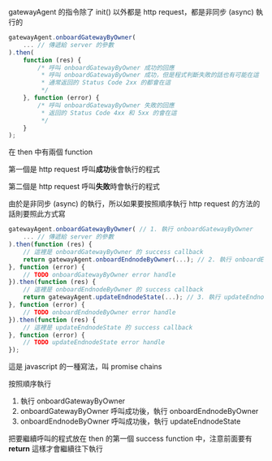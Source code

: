 gatewayAgent 的指令除了 init() 以外都是 http request，都是非同步 (async) 執行的

```javascript
gatewayAgent.onboardGatewayByOwner(
    ... // 傳遞給 server 的參數
).then(
    function (res) {
        /* 呼叫 onboardGatewayByOwner 成功的回應
         * 呼叫 onboardGatewayByOwner 成功，但是程式判斷失敗的話也有可能在這
         * 通常返回的 Status Code 2xx 的都會在這
         */
    }, function (error) {
        /* 呼叫 onboardGatewayByOwner 失敗的回應
         * 返回的 Status Code 4xx 和 5xx 的會在這
         */
    }
);
```

在 then 中有兩個 function

第一個是 http request 呼叫**成功**後會執行的程式

第二個是 http request 呼叫**失敗**時會執行的程式

由於是非同步 (async) 的執行，所以如果要按照順序執行 http request 的方法的話則要照此方式寫

```javascript
gatewayAgent.onboardGatewayByOwner( // 1. 執行 onboardGatewayByOwner
    ... // 傳遞給 server 的參數
).then(function (res) {
    // 這裡是 onboardGatewayByOwner 的 success callback
    return gatewayAgent.onboardEndnodeByOwner(...); // 2. 執行 onboardEndnodeByOwner
}, function (error) {
    // TODO onboardGatewayByOwner error handle
}).then(function (res) {
    // 這裡是 onboardEndnodeByOwner 的 success callback
    return gatewayAgent.updateEndnodeState(...); // 3. 執行 updateEndnodeState
}, function (error) {
    // TODO onboardEndnodeByOwner error handle
}).then(function (res) {
    // 這裡是 updateEndnodeState 的 success callback
}, function (error) {
    // TODO updateEndnodeState error handle
});
```

這是 javascript 的一種寫法，叫 promise chains

按照順序執行

1. 執行 onboardGatewayByOwner
2. onboardGatewayByOwner 呼叫成功後，執行 onboardEndnodeByOwner
3. onboardEndnodeByOwner 呼叫成功後，執行 updateEndnodeState

把要繼續呼叫的程式放在 then 的第一個 success function 中，注意前面要有 **return**
這樣才會繼續往下執行
